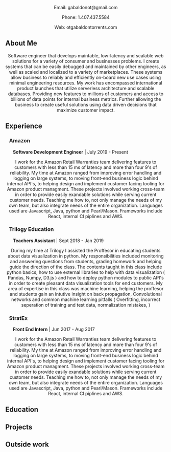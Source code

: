
  <p align="center">Email: gabaldonot@gmail.com</p>
  <p align="center">Phone: 1.407.437.5584</p>
  <p align="center">Web: otgabaldontorrents.com</p>
  
## About Me

<p align="center">Software engineer that develops maintable, low-latency and scalable web solutions for a variety of consumer and businesses problems. I create systems that can be easily debugged and maintained by other engineers, as well as scaled and localized to a variety of marketplaces. These systems allow business to reliably and efficiently on-board new use cases using minimal engineering resources. My work has encompassed international product launches that utilize serverless architecture and scalable databases. Providing new features to millions of customers and access to billions of data points for internal business metrics. Further allowing the business to create useful solutions using data driven decisions that maximize customer impact.</p>

## Experience

### &nbsp;&nbsp; **Amazon**
 &nbsp;&nbsp;&nbsp;&nbsp;&nbsp; **Software Development Engineer** | July 2019 - Present   

<p align="center">I work for the Amazon Retail Warranties team delivering features to customers with less than 15 ms of latency and more than four 9's of reliability. My time at Amazon ranged from improving error handling and logging on large systems, to moving front-end business logic behind internal API's, to helping design and implement customer facing tooling for Amazon product managment. These projects involved working cross-team in order to provide easily exandable solutions while serving current customer needs. Teaching me how to, not only manage the needs of my own team, but also integrate needs of the entire organization. Languages used are Javascript, Java, python and Pearl/Mason. Frameworks include React, internal CI piplines and AWS.</p>
 
### &nbsp;&nbsp; **Trilogy Education**
 &nbsp;&nbsp;&nbsp;&nbsp;&nbsp; **Teachers Assistant** | Sept 2018 - Jan 2019 
 
 <p align="center">During my time at Trilogy I assisted the Proffesor in educating students about data visualization in python. My responsibilities included monitoring and answering questions from students, grading homework and helping guide the direction of the class. The contents taught in this class include python basics, how to use external libraries to help with data visualization ( Pandas, Numpy, D3.js ) and how to deploy python modules to public API's in order to create pleasant data visualization tools for end customers. My area of expertise in this class was machine learning, helping the proffesor and students gain an intutive insight on back propagation, Convolutional networks and common machine learning pitfalls ( Overfitting, incorrect seperation of training and test data, normalization mistakes,  )</p>
 
### &nbsp;&nbsp; **StratEx**
 &nbsp;&nbsp;&nbsp;&nbsp;&nbsp; **Front End Intern** | Jun 2017 - Aug 2017
 
 <p align="center">I work for the Amazon Retail Warranties team delivering features to customers with less than 15 ms of latency and more than four 9's of reliability. My time at Amazon ranged from improving error handling and logging on large systems, to moving front-end business logic behind internal API's, to helping design and implement customer facing tooling for Amazon product managment. These projects involved working cross-team in order to provide easily exandable solutions while serving current customer needs. Teaching me how to, not only manage the needs of my own team, but also integrate needs of the entire organization. Languages used are Javascript, Java, python and Pearl/Mason. Frameworks include React, internal CI piplines and AWS.</p>

## Education

## Projects

## Outside work
